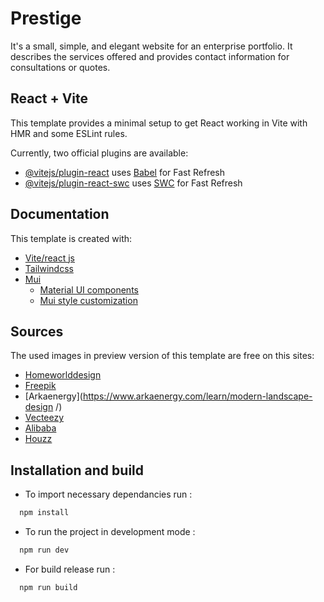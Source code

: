 # Prestige

It's a small, simple, and elegant website for an enterprise portfolio. It describes the services offered and provides contact information for consultations or quotes.

## React + Vite

This template provides a minimal setup to get React working in Vite with HMR and some ESLint rules.

Currently, two official plugins are available:

- [@vitejs/plugin-react](https://github.com/vitejs/vite-plugin-react/blob/main/packages/plugin-react/README.md) uses [Babel](https://babeljs.io/) for Fast Refresh
- [@vitejs/plugin-react-swc](https://github.com/vitejs/vite-plugin-react-swc) uses [SWC](https://swc.rs/) for Fast Refresh

## Documentation

This template is created with:

- [Vite/react js](https://vitejs.dev)
- [Tailwindcss](https://tailwindcss.com)
- [Mui](https://mui.com/material-ui/getting-started/)
  - [Material UI components](https://mui.com/material-ui/all-components/)
  - [Mui style customization](https://mui.com/material-ui/customization/theming/)

## Sources

The used images in preview version of this template are free on this sites:

- [Homeworlddesign](https://homeworlddesign.com/)
- [Freepik](https://www.freepik.com/)
- [Arkaenergy](https://www.arkaenergy.com/learn/modern-landscape-design /)
- [Vecteezy](https://www.vecteezy.com/)
- [Alibaba](https://www.alibaba.com/)
- [Houzz](https://www.houzz.com/)

## Installation and build

- To import necessary dependancies run :

```bash
  npm install
```

- To run the project in development mode :

```bash
  npm run dev
```

- For build release run :

```bash
  npm run build
```
